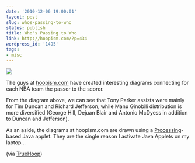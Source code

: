 ```yaml
---
date: '2010-12-06 19:00:01'
layout: post
slug: whos-passing-to-who
status: publish
title: Who's Passing to Who
link: http://hoopism.com/?p=434
wordpress_id: '1495'
tags:
- misc
---
```


![](http://jmesnil.net/weblog/wp-content/uploads/2010/12/hoopism1.jpg)

The guys at [hoopism.com](http://hoopism.com) have created interesting diagrams connecting for each NBA team the passer to the scorer.

From the diagram above, we can see that Tony Parker assists were mainly for Tim Duncan and Richard Jefferson, while Manu Ginobili distribution is more diversified (George Hill, Dejuan Blair and Antonio McDyess in addition to Duncan and Jefferson). 

As an aside, the diagrams at hoopism.com are drawn using a [Processing](http://processing.org/)-based Java applet. They are the single reason I activate Java Applets on my laptop...

(via [TrueHoop](http://espn.go.com/blog/truehoop/post/_/id/22468/nice-diagrams-of-whos-passing-where))

